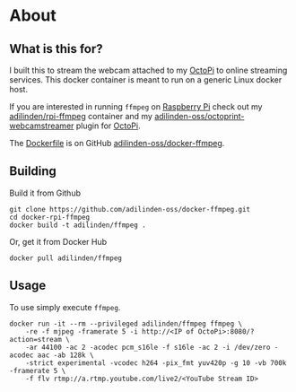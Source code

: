 # About

## What is this for?

I built this to stream the webcam attached to my [OctoPi](https://octoprint.org/) to online streaming services. This docker container is meant to run on a generic Linux docker host.

If you are interested in running `ffmpeg` on [Raspberry Pi](https://www.raspberrypi.org/) check out my [adilinden/rpi-ffmpeg](https://cloud.docker.com/u/adilinden/repository/docker/adilinden/rpi-ffmpeg) container and my [adilinden-oss/octoprint-webcamstreamer](https://github.com/adilinden-oss/octoprint-webcamstreamer) plugin for [OctoPi](https://octoprint.org/).

The [Dockerfile](https://github.com/adilinden-oss/docker-ffmpeg/blob/master/Dockerfile) is on GitHub [adilinden-oss/docker-ffmpeg](https://github.com/adilinden-oss/docker-ffmpeg).

## Building

Build it from Github

    git clone https://github.com/adilinden-oss/docker-ffmpeg.git
    cd docker-rpi-ffmpeg
    docker build -t adilinden/ffmpeg .

Or, get it from Docker Hub

    docker pull adilinden/ffmpeg

## Usage

To use simply execute `ffmpeg`.

    docker run -it --rm --privileged adilinden/ffmpeg ffmpeg \
        -re -f mjpeg -framerate 5 -i http://<IP of OctoPi>:8080/?action=stream \
        -ar 44100 -ac 2 -acodec pcm_s16le -f s16le -ac 2 -i /dev/zero -acodec aac -ab 128k \
        -strict experimental -vcodec h264 -pix_fmt yuv420p -g 10 -vb 700k -framerate 5 \
        -f flv rtmp://a.rtmp.youtube.com/live2/<YouTube Stream ID>
